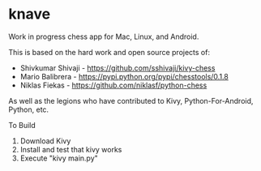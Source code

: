 knave
==========

Work in progress chess app for Mac, Linux, and Android.

This is based on the hard work and open source projects of:
* Shivkumar Shivaji - https://github.com/sshivaji/kivy-chess
* Mario Balibrera - https://pypi.python.org/pypi/chesstools/0.1.8
* Niklas Fiekas - https://github.com/niklasf/python-chess

As well as the legions who have contributed to Kivy, Python-For-Android, Python, etc.

To Build
   1. Download Kivy
   2. Install and test that kivy works
   3. Execute "kivy main.py"



